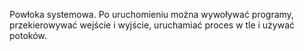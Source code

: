 Powłoka systemowa. Po uruchomieniu można wywoływać programy, przekierowywać wejście i wyjście, uruchamiać proces w tle i używać potoków.
